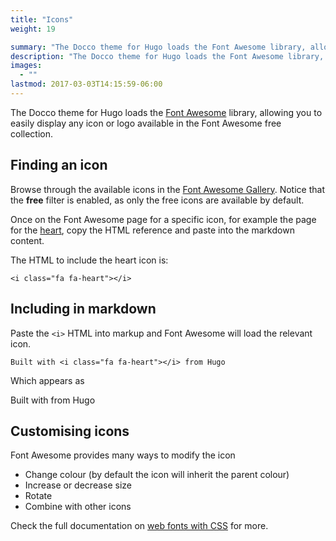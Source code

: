 ```yaml
---
title: "Icons"
weight: 19

summary: "The Docco theme for Hugo loads the Font Awesome library, allowing you to easily display any icon or logo available in the Font Awesome free collection."
description: "The Docco theme for Hugo loads the Font Awesome library, allowing you to easily display any icon or logo available in the Font Awesome free collection."
images: 
  - ""
lastmod: 2017-03-03T14:15:59-06:00
---
```

The Docco theme for Hugo loads the [Font Awesome](https://fontawesome.com) library, allowing you to easily display any icon or logo available in the Font Awesome free collection.

## Finding an icon

Browse through the available icons in the [Font Awesome Gallery](https://fontawesome.com/icons?d=gallery&m=free). Notice that the **free** filter is enabled, as only the free icons are available by default.

Once on the Font Awesome page for a specific icon, for example the page for the [heart](https://fontawesome.com/icons/heart?style=solid), copy the HTML reference and paste into the markdown content.

The HTML to include the heart icon is:

```
<i class="fa fa-heart"></i>
```
## Including in markdown

Paste the `<i>` HTML into markup and Font Awesome will load the relevant icon.

```
Built with <i class="fa fa-heart"></i> from Hugo
```
Which appears as

Built with from Hugo

## Customising icons

Font Awesome provides many ways to modify the icon

+ Change colour (by default the icon will inherit the parent colour)
+ Increase or decrease size
+ Rotate
+ Combine with other icons

Check the full documentation on [web fonts with CSS](https://fontawesome.com/how-to-use/web-fonts-with-css) for more.
